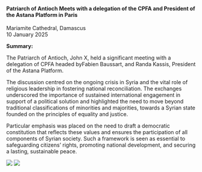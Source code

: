 <h4>Patriarch of Antioch Meets with a delegation of the CPFA and President of the Astana Platform in Paris</h4>

Mariamite Cathedral, Damascus  
10 January 2025

<b>Summary:</b>

The Patriarch of Antioch, John X, held a significant meeting with a delegation of CPFA headed byFabien Baussart, and Randa Kassis, President of the Astana Platform.

The discussion centred on the ongoing crisis in Syria and the vital role of religious leadership in fostering national reconciliation. The exchanges underscored the importance of sustained international engagement in support of a political solution and highlighted the need to move beyond traditional classifications of minorities and majorities, towards a Syrian state founded on the principles of equality and justice.

Particular emphasis was placed on the need to draft a democratic constitution that reflects these values and ensures the participation of all components of Syrian society. Such a framework is seen as essential to safeguarding citizens’ rights, promoting national development, and securing a lasting, sustainable peace.


![](7.JPG)
![](8.png)
<p></p>
